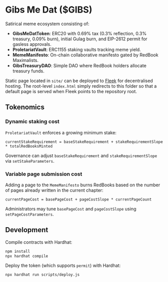 # Gibs Me Dat ($GIBS)

Satirical meme ecosystem consisting of:

- **GibsMeDatToken**: ERC20 with 0.69% tax (0.3% reflection, 0.3% treasury, 0.09% burn), initial Gulag burn, and EIP-2612 permit for gasless approvals.
- **ProletariatVault**: ERC1155 staking vaults tracking meme yield.
- **MemeManifesto**: On-chain collaborative manifesto gated by RedBook Maximalists.
- **GibsTreasuryDAO**: Simple DAO where RedBook holders allocate treasury funds.

Static page located in `site/` can be deployed to [Fleek](https://fleek.co) for decentralised hosting. The root-level `index.html` simply redirects to this folder so that a default page is served when Fleek points to the repository root.

## Tokenomics

### Dynamic staking cost

`ProletariatVault` enforces a growing minimum stake:

```
currentStakeRequirement = baseStakeRequirement + stakeRequirementSlope * totalRedBooksMinted
```

Governance can adjust `baseStakeRequirement` and `stakeRequirementSlope` via `setStakeParameters`.

### Variable page submission cost

Adding a page to the `MemeManifesto` burns RedBooks based on the number of pages already written in the current chapter:

```
currentPageCost = basePageCost + pageCostSlope * currentPageCount
```

Administrators may tune `basePageCost` and `pageCostSlope` using `setPageCostParameters`.

## Development

Compile contracts with Hardhat:

```bash
npm install
npx hardhat compile
```

Deploy the token (which supports `permit`) with Hardhat:

```bash
npx hardhat run scripts/deploy.js
```
